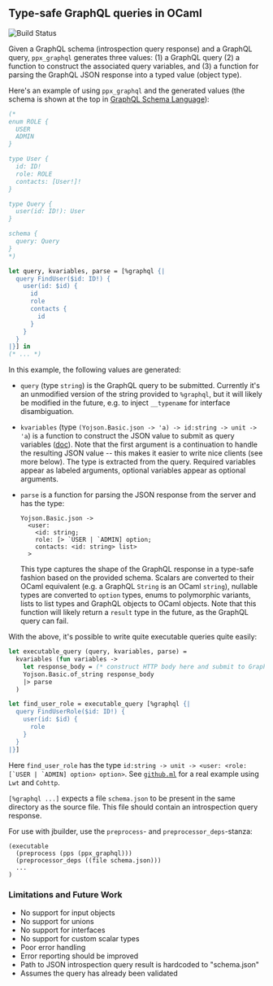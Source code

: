 Type-safe GraphQL queries in OCaml
-----------------------------------------------

![Build Status](https://travis-ci.org/andreas/ppx_graphql.svg?branch=master)

Given a GraphQL schema (introspection query response) and a GraphQL query, `ppx_graphql` generates three values: (1) a GraphQL query (2) a function to construct the associated query variables, and (3) a function for parsing the GraphQL JSON response into a typed value (object type).

Here's an example of using `ppx_graphql` and the generated values (the schema is shown at the top in [GraphQL Schema Language](https://raw.githubusercontent.com/sogko/graphql-shorthand-notation-cheat-sheet/master/graphql-shorthand-notation-cheat-sheet.png)):

```ocaml
(*
enum ROLE {
  USER
  ADMIN
}

type User {
  id: ID!
  role: ROLE
  contacts: [User!]!
}

type Query {
  user(id: ID!): User
}

schema {
  query: Query
}
*)

let query, kvariables, parse = [%graphql {|
  query FindUser($id: ID!) {
    user(id: $id) {
      id
      role
      contacts {
        id
      }
    }
  }
|}] in
(* ... *)
```

In this example, the following values are generated:

- `query` (type `string`) is the GraphQL query to be submitted. Currently it's an unmodified version of the string provided to `%graphql`, but it will likely be modified in the future, e.g. to inject `__typename` for interface disambiguation.
- `kvariables` (type `(Yojson.Basic.json -> 'a) -> id:string -> unit -> 'a`) is a function to construct the JSON value to submit as query variables ([doc](http://graphql.org/learn/serving-over-http/#post-request)). Note that the first argument is a continuation to handle the resulting JSON value -- this makes it easier to write nice clients (see more below). The type is extracted from the query. Required variables appear as labeled arguments, optional variables appear as optional arguments.
- `parse` is a function for parsing the JSON response from the server and has the type:
  
  ```
  Yojson.Basic.json ->
    <user:
      <id: string;
      role: [> `USER | `ADMIN] option;
      contacts: <id: string> list>
    >
  ```
  This type captures the shape of the GraphQL response in a type-safe fashion based on the provided schema. Scalars are converted to their OCaml equivalent (e.g. a GraphQL `String` is an OCaml `string`), nullable types are converted to `option` types, enums to polymorphic variants, lists to list types and GraphQL objects to OCaml objects. Note that this function will likely return a `result` type in the future, as the GraphQL query can fail.

With the above, it's possible to write quite executable queries quite easily:

```ocaml
let executable_query (query, kvariables, parse) =
  kvariables (fun variables ->
    let response_body = (* construct HTTP body here and submit to GraphQL endpoint *) in
    Yojson.Basic.of_string response_body
    |> parse
  )

let find_user_role = executable_query [%graphql {|
  query FindUserRole($id: ID!) {
    user(id: $id) {
      role
    }
  }
|}]
```
Here  `find_user_role` has the type ```id:string -> unit -> <user: <role: [`USER | `ADMIN] option> option>```. See [`github.ml`](https://github.com/andreas/ocaml-graphql-server/blob/ppx/ppx_graphql/examples/github.ml) for a real example using `Lwt` and `Cohttp`.

`[%graphql ...]` expects a file `schema.json` to be present in the same directory as the source file. This file should contain an introspection query response.

For use with jbuilder, use the `preprocess`- and `preprocessor_deps`-stanza:

```
(executable
  (preprocess (pps (ppx_graphql)))
  (preprocessor_deps ((file schema.json)))
  ...
)
```

### Limitations and Future Work

- No support for input objects
- No support for unions
- No support for interfaces
- No support for custom scalar types
- Poor error handling
- Error reporting should be improved
- Path to JSON introspection query result is hardcoded to "schema.json"
- Assumes the query has already been validated
